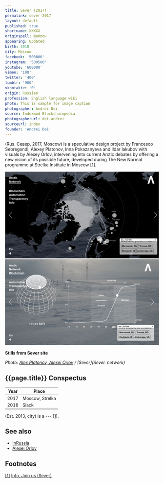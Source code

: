 ```yaml
---
title: Sever (2017)
permalink: sever-2017
layout: default
published: true
shortname: XXXXX
originspell: Шаблон
appearing: Updated
birth: 2018
city: Moscow
facebook: '500000'
instagram: '500500'
youtube: '600000'
vimeo: '100'
twitter: '400'
tumblr: '900'
vkontakte: '0'
origin: Russian
profession: English language wiki
photo: This is sample for image caption
photographer: Andrei Dei
source: Indexmod Blockchainpedia
photographerurl: dei-andrei
sourceurl: index
founder: 'Andrei Dei'
---
```

(Rus. Север, 2017, Moscow) is a speculative design project by Francesco Sebregondi, Alexey Platonov, Inna Pokazanyeva and Ildar Iakubov with visuals by Alexey Orlov, intervening into current Arctic debates by offering a new vision of its possible future, developed during The New Normal programme at Strelka Institute in Moscow <span id="a1">[\[1\]](#f1)</span>.

![](/images/sever-1.png)![](/images/sever-2.png)

**Stills from Sever site**

*Photo: [Alex Platonov, Alexei Orlov](index) / [Sever](Sever. network)*

## {{page.title}} Conspectus

|Year|Place|
|-|-|
|2017|Moscow, Strelka|
|2018|Slack|

(Est. 2013, city) is a --- <span id="a1">[\[1\]](#f1)</span>.


## See also

+ [InRussia](inrussia)
+ [Alexei Orlov](orlov-alexei)

## Footnotes

[[1]](#a1) <span id="f1"></span> [Info, Join us (Sever)](http://sever.network/)
